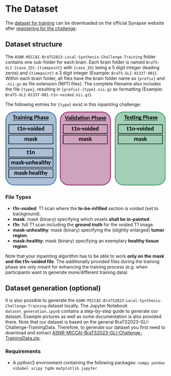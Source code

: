 # The Dataset
The [dataset for training](https://www.synapse.org/#!Synapse:syn51522870) can be downloaded on the official Synapse website after [registering for the challenge](https://www.synapse.org/#!Synapse:syn51156910/wiki/622347).

## Dataset structure
The ```ASNR-MICCAI-BraTS2023-Local-Synthesis-Challenge-Training``` folder contains one sub-folder for each brain.
Each brain folder is named ```BraTS-GLI-{case_ID}-{timepoint}``` with ```{case_ID}``` being a 5 digit integer (leading zeros) and ```{timepoint}``` a 3 digit integer (Example: ```BraTS-GLI-01337-001```). Within each brain folder, all files have the brain folder name as ```{prefix}``` and ```.nii.gz``` as file extension (NIfTI files). The complete filename also includes the file ```{type}```, resulting in ```{prefix}-{type}.nii.gz``` as formatting (Example: ```BraTS-GLI-01337-001-t1n-voided.nii.gz```). 

The following entries for ```{type}``` exist in this inpainting challenge:

![Figure: Challenge Datasets](figure_challenge_datasets.png "Challenge Datasets")

### File Types
- **t1n-voided**: T1 scan where the **to-be-infilled** section is voided (set to background). 
- **mask**: mask (binary) specifying which voxels **shall be in-painted**. 
- **t1n**: full T1 scan including the **ground truth** for the voided T1 image.
- **mask-unhealthy**: mask (binary) specifying the (slightly enlarged) **tumor region**.
- **mask-healthy**: mask (binary) specifying an exemplary **healthy tissue region**.

Note that your inpainting algorithm has to be able to work **only on the mask and the t1n-voided file**. The additionally provided files during the training phase are only meant for enhancing the training process (e.g. when participants want to generate more/different training data)

## Dataset generation (optional)
It is also possible to generate the ```ASNR-MICCAI-BraTS2023-Local-Synthesis-Challenge-Training``` dataset locally. The Jupyter Notebook ```dataset_generation.ipynb``` contains a step-by-step guide to generate our dataset. Example pictures as well as some documentation is also provided there. Note that our dataset is based on the general BraTS2023-GLI-Challenge-TrainingData. Therefore, to generate our dataset you first need to download and extract [ASNR-MICCAI-BraTS2023-GLI-Challenge-TrainingData.zip](https://www.synapse.org/#!Synapse:syn51514132).

### Requirements
- A python3 environment containing the following packages: ```numpy pandas nibabel scipy tqdm matplotlib jupyter```



